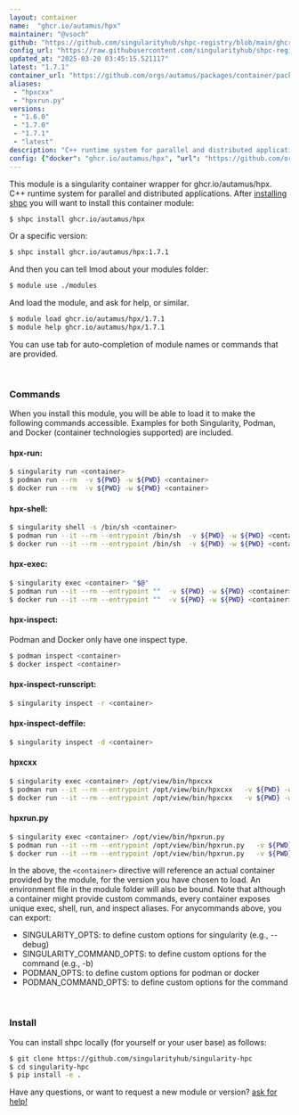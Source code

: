 ```yaml
---
layout: container
name:  "ghcr.io/autamus/hpx"
maintainer: "@vsoch"
github: "https://github.com/singularityhub/shpc-registry/blob/main/ghcr.io/autamus/hpx/container.yaml"
config_url: "https://raw.githubusercontent.com/singularityhub/shpc-registry/main/ghcr.io/autamus/hpx/container.yaml"
updated_at: "2025-03-20 03:45:15.521117"
latest: "1.7.1"
container_url: "https://github.com/orgs/autamus/packages/container/package/hpx"
aliases:
 - "hpxcxx"
 - "hpxrun.py"
versions:
 - "1.6.0"
 - "1.7.0"
 - "1.7.1"
 - "latest"
description: "C++ runtime system for parallel and distributed applications."
config: {"docker": "ghcr.io/autamus/hpx", "url": "https://github.com/orgs/autamus/packages/container/package/hpx", "maintainer": "@vsoch", "description": "C++ runtime system for parallel and distributed applications.", "latest": {"1.7.1": "sha256:2f97070b4537e8703f07113324764e3e3e862e7d40e1248e84f4cde1b57f5c4e"}, "tags": {"1.6.0": "sha256:65543ec6fb0888d03cb6bec8a7f9b81f554188998f9e6dbae4d8e06fe8e91a09", "1.7.0": "sha256:001dec2993931d90d93790b242e6babb41457afb2fe47ce38e650301b8d908f0", "1.7.1": "sha256:2f97070b4537e8703f07113324764e3e3e862e7d40e1248e84f4cde1b57f5c4e", "latest": "sha256:2f97070b4537e8703f07113324764e3e3e862e7d40e1248e84f4cde1b57f5c4e"}, "aliases": {"hpxcxx": "/opt/view/bin/hpxcxx", "hpxrun.py": "/opt/view/bin/hpxrun.py"}}
---
```


This module is a singularity container wrapper for ghcr.io/autamus/hpx.
C++ runtime system for parallel and distributed applications.
After [installing shpc](#install) you will want to install this container module:


```bash
$ shpc install ghcr.io/autamus/hpx
```

Or a specific version:

```bash
$ shpc install ghcr.io/autamus/hpx:1.7.1
```

And then you can tell lmod about your modules folder:

```bash
$ module use ./modules
```

And load the module, and ask for help, or similar.

```bash
$ module load ghcr.io/autamus/hpx/1.7.1
$ module help ghcr.io/autamus/hpx/1.7.1
```

You can use tab for auto-completion of module names or commands that are provided.

<br>

### Commands

When you install this module, you will be able to load it to make the following commands accessible.
Examples for both Singularity, Podman, and Docker (container technologies supported) are included.

#### hpx-run:

```bash
$ singularity run <container>
$ podman run --rm  -v ${PWD} -w ${PWD} <container>
$ docker run --rm  -v ${PWD} -w ${PWD} <container>
```

#### hpx-shell:

```bash
$ singularity shell -s /bin/sh <container>
$ podman run --it --rm --entrypoint /bin/sh  -v ${PWD} -w ${PWD} <container>
$ docker run --it --rm --entrypoint /bin/sh  -v ${PWD} -w ${PWD} <container>
```

#### hpx-exec:

```bash
$ singularity exec <container> "$@"
$ podman run --it --rm --entrypoint ""  -v ${PWD} -w ${PWD} <container> "$@"
$ docker run --it --rm --entrypoint ""  -v ${PWD} -w ${PWD} <container> "$@"
```

#### hpx-inspect:

Podman and Docker only have one inspect type.

```bash
$ podman inspect <container>
$ docker inspect <container>
```

#### hpx-inspect-runscript:

```bash
$ singularity inspect -r <container>
```

#### hpx-inspect-deffile:

```bash
$ singularity inspect -d <container>
```


#### hpxcxx

```bash
$ singularity exec <container> /opt/view/bin/hpxcxx
$ podman run --it --rm --entrypoint /opt/view/bin/hpxcxx   -v ${PWD} -w ${PWD} <container> -c " $@"
$ docker run --it --rm --entrypoint /opt/view/bin/hpxcxx   -v ${PWD} -w ${PWD} <container> -c " $@"
```


#### hpxrun.py

```bash
$ singularity exec <container> /opt/view/bin/hpxrun.py
$ podman run --it --rm --entrypoint /opt/view/bin/hpxrun.py   -v ${PWD} -w ${PWD} <container> -c " $@"
$ docker run --it --rm --entrypoint /opt/view/bin/hpxrun.py   -v ${PWD} -w ${PWD} <container> -c " $@"
```



In the above, the `<container>` directive will reference an actual container provided
by the module, for the version you have chosen to load. An environment file in the
module folder will also be bound. Note that although a container
might provide custom commands, every container exposes unique exec, shell, run, and
inspect aliases. For anycommands above, you can export:

 - SINGULARITY_OPTS: to define custom options for singularity (e.g., --debug)
 - SINGULARITY_COMMAND_OPTS: to define custom options for the command (e.g., -b)
 - PODMAN_OPTS: to define custom options for podman or docker
 - PODMAN_COMMAND_OPTS: to define custom options for the command

<br>

### Install

You can install shpc locally (for yourself or your user base) as follows:

```bash
$ git clone https://github.com/singularityhub/singularity-hpc
$ cd singularity-hpc
$ pip install -e .
```

Have any questions, or want to request a new module or version? [ask for help!](https://github.com/singularityhub/singularity-hpc/issues)